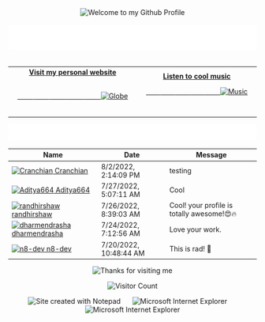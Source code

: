 <!-- "Hero" Header -->
<div align="center">
  <img src="https://github.com/BrunnerLivio/brunnerlivio/blob/master/images/welcome.png?raw=true" style="max-width: 100%;" alt="Welcome to my Github Profile" />
  <br />
  <br />
  <img height="50" alt="My Name is Livio and I like Node.js" src="https://raw.githubusercontent.com/BrunnerLivio/brunnerlivio/master/images/personal_note.svg" />
  <br />
  <br />

</div>

<!-- Social -->
<table width="100%">
<tr>
<td align="center">
<a href="https://brunnerliv.io">
<strong>Visit my personal website </strong>
<br />
<br />

<!-- Centering something has never been easy, has it? -->
<span>&nbsp;&nbsp;&nbsp;&nbsp;&nbsp;&nbsp;&nbsp;&nbsp;</span>
<span>&nbsp;&nbsp;&nbsp;&nbsp;&nbsp;&nbsp;&nbsp;&nbsp;</span>
<span>&nbsp;&nbsp;&nbsp;&nbsp;&nbsp;&nbsp;&nbsp;&nbsp;</span>
  <span>&nbsp;&nbsp;&nbsp;&nbsp;&nbsp;&nbsp;&nbsp;&nbsp;</span>
  <span>&nbsp;&nbsp;&nbsp;&nbsp;&nbsp;&nbsp;&nbsp;&nbsp;</span>
<img alt="Globe" height="80" src="https://raw.githubusercontent.com/BrunnerLivio/brunnerlivio/master/images/globe.gif">
</a>
<span>&nbsp;&nbsp;&nbsp;&nbsp;&nbsp;&nbsp;&nbsp;&nbsp;</span>
<span>&nbsp;&nbsp;&nbsp;&nbsp;&nbsp;&nbsp;&nbsp;&nbsp;</span>
<span>&nbsp;&nbsp;&nbsp;&nbsp;&nbsp;&nbsp;&nbsp;&nbsp;</span>
<span>&nbsp;&nbsp;&nbsp;&nbsp;&nbsp;&nbsp;&nbsp;&nbsp;</span>
 <span>&nbsp;&nbsp;&nbsp;&nbsp;&nbsp;&nbsp;&nbsp;&nbsp;</span>
</td>


<td align="center">
<a href="https://www.youtube.com/watch?v=3YxaaGgTQYM&ab_channel=EvanescenceVEVO">
<strong>Listen to cool music</strong>
<br />

<span>&nbsp;&nbsp;&nbsp;&nbsp;&nbsp;&nbsp;&nbsp;</span> 
<span>&nbsp;&nbsp;&nbsp;&nbsp;&nbsp;&nbsp;&nbsp;</span> 
<span>&nbsp;&nbsp;&nbsp;&nbsp;&nbsp;&nbsp;&nbsp;</span> 
<span>&nbsp;&nbsp;&nbsp;&nbsp;&nbsp;&nbsp;&nbsp;</span> 
<span>&nbsp;&nbsp;&nbsp;&nbsp;&nbsp;&nbsp;&nbsp;</span> 
<img height="100" alt="Music" src="https://raw.githubusercontent.com/BrunnerLivio/brunnerlivio/master/images/music.gif"> 
</a>
<span>&nbsp;&nbsp;&nbsp;&nbsp;&nbsp;&nbsp;&nbsp;&nbsp;</span>
<span>&nbsp;&nbsp;&nbsp;&nbsp;&nbsp;&nbsp;&nbsp;&nbsp;</span>
<span>&nbsp;&nbsp;&nbsp;&nbsp;&nbsp;&nbsp;&nbsp;&nbsp;</span>
<span>&nbsp;&nbsp;&nbsp;&nbsp;&nbsp;&nbsp;&nbsp;&nbsp;</span>
<span>&nbsp;&nbsp;&nbsp;&nbsp;&nbsp;&nbsp;&nbsp;&nbsp;</span>    
</td>
</tr>
</table>

<a href="https://github.com/BrunnerLivio/brunnerlivio/issues/62#issuecomment-new"><img src="images/guestbook.svg"></a> 


<!-- Guestbook -->
| Name | Date | Message |
|---|---|---|
| <a href="https://github.com/Cranchian"><img width="24" src="https://avatars.githubusercontent.com/u/31087610?s=24&v=4" alt="Cranchian" /> Cranchian</a> |8/2/2022, 2:14:09 PM|testing|
| <a href="https://github.com/Aditya664"><img width="24" src="https://avatars.githubusercontent.com/u/65219206?s=24&u=08fdda6158cd555112f89f97df7b0911cf7bfd41&v=4" alt="Aditya664" /> Aditya664</a> |7/27/2022, 5:07:11 AM|Cool|
| <a href="https://github.com/randhirshaw"><img width="24" src="https://avatars.githubusercontent.com/u/86173761?s=24&u=f217a4bd0f9765d2e21860deecc145f2ebe471c1&v=4" alt="randhirshaw" /> randhirshaw</a> |7/26/2022, 8:39:03 AM|Cool! your profile is totally awesome!😍🔥|
| <a href="https://github.com/dharmendrasha"><img width="24" src="https://avatars.githubusercontent.com/u/62466056?s=24&u=89a6c1f0d21d377989dc2e392676f976e216e738&v=4" alt="dharmendrasha" /> dharmendrasha</a> |7/24/2022, 7:12:56 AM|Love your work.|
| <a href="https://github.com/n8-dev"><img width="24" src="https://avatars.githubusercontent.com/u/11827838?s=24&u=a65a5ec42a6b262487ba02613a4540a6e3e0f2cf&v=4" alt="n8-dev" /> n8-dev</a> |7/20/2022, 10:48:44 AM|This is rad! 🤖|
<!-- /Guestbook -->

<!-- Footer -->

<div align="center">

<img height="120" alt="Thanks for visiting me" width="100%" src="https://raw.githubusercontent.com/BrunnerLivio/brunnerlivio/master/images/marquee.svg" />
<br />

![Visitor Count](https://profile-counter.glitch.me/brunnerlivio/count.svg)


<img src="https://raw.githubusercontent.com/BrunnerLivio/brunnerlivio/master/images/notepad.gif" alt="Site created with Notepad" height="30" />
<!-- "margin-right: whatever;" -->
<span>&nbsp;&nbsp;&nbsp;&nbsp;</span>  
<img src="https://raw.githubusercontent.com/BrunnerLivio/brunnerlivio/master/images/ie_logo.gif" alt="Microsoft Internet Explorer" />
<span>&nbsp;&nbsp;&nbsp;&nbsp;</span>  
<img src="https://raw.githubusercontent.com/BrunnerLivio/brunnerlivio/master/images/noframes.gif" alt="Microsoft Internet Explorer" />

</div>

